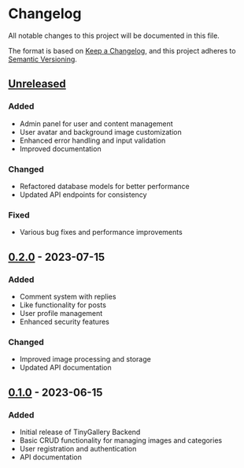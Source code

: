 # Changelog

All notable changes to this project will be documented in this file.

The format is based on [Keep a Changelog](https://keepachangelog.com/en/1.0.0/),
and this project adheres to [Semantic Versioning](https://semver.org/spec/v2.0.0.html).

## [Unreleased]

### Added
- Admin panel for user and content management
- User avatar and background image customization
- Enhanced error handling and input validation
- Improved documentation

### Changed
- Refactored database models for better performance
- Updated API endpoints for consistency

### Fixed
- Various bug fixes and performance improvements

## [0.2.0] - 2023-07-15
### Added
- Comment system with replies
- Like functionality for posts
- User profile management
- Enhanced security features

### Changed
- Improved image processing and storage
- Updated API documentation

## [0.1.0] - 2023-06-15
### Added
- Initial release of TinyGallery Backend
- Basic CRUD functionality for managing images and categories
- User registration and authentication
- API documentation

[Unreleased]: https://github.com/WeepingDogel/tinygallery-backend/compare/v0.2.0...HEAD
[0.2.0]: https://github.com/WeepingDogel/tinygallery-backend/compare/v0.1.0...v0.2.0
[0.1.0]: https://github.com/WeepingDogel/tinygallery-backend/releases/tag/v0.1.0
